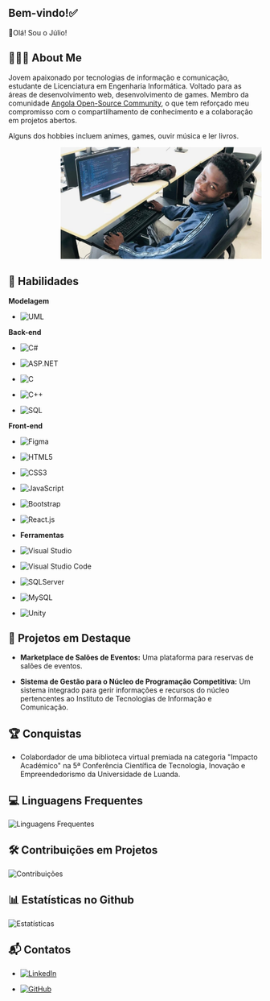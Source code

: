
## Bem-vindo!✅
👋Olá! Sou o Júlio!
##

## 🧑🏿‍💻 About Me
Jovem  apaixonado por tecnologias de informação e comunicação, estudante de Licenciatura em Engenharia Informática. Voltado para as áreas de desenvolvimento web, desenvolvimento de games.
Membro da comunidade [Angola Open-Source Community](<https://www.linkedin.com/company/angola-open-source-community/>), o que tem reforçado meu compromisso com o compartilhamento de conhecimento e a colaboração em projetos abertos.

Alguns dos hobbies incluem animes, games, ouvir música e ler livros.
<p align="right">
  <img src="https://github.com/juliobugfixer/juliobugfixer/blob/6a34c9c6de26dfde56011587a9f3422bde164fba/debugging....png" alt="Myself..." width="400">
</p>

## 🚀 Habilidades
**Modelagem**
- ![UML](https://img.shields.io/badge/UML-FF5733?style=for-the-badge&logo=uml&logoColor=white)

**Back-end**
- ![C#](https://img.shields.io/badge/C%23-239120?style=for-the-badge&logo=c-sharp&logoColor=white)

- ![ASP.NET](https://img.shields.io/badge/ASP.NET-512BD4?style=for-the-badge&logo=dotnet&logoColor=white)

- ![C](https://img.shields.io/badge/_C-00599C?style=for-the-badge&logo=c&logoColor=white)

- ![C++](https://img.shields.io/badge/C++-00599C?style=for-the-badge&logo=c%2B%2B&logoColor=white)

- ![SQL](https://img.shields.io/badge/SQL-FFCA28?style=for-the-badge&logo=sql&logoColor=black)

**Front-end**
- ![Figma](https://img.shields.io/badge/Figma-F24E1E?style=for-the-badge&logo=figma&logoColor=white)

- ![HTML5](https://img.shields.io/badge/HTML5-E34F26?style=for-the-badge&logo=html5&logoColor=white)

- ![CSS3](https://img.shields.io/badge/CSS3-1572B6?style=for-the-badge&logo=css3&logoColor=white)

- ![JavaScript](https://img.shields.io/badge/JavaScript-F7DF1E?style=for-the-badge&logo=javascript&logoColor=black)

- ![Bootstrap](https://img.shields.io/badge/Bootstrap-563D7C?style=for-the-badge&logo=bootstrap&logoColor=white)

- ![React.js](https://img.shields.io/badge/React-61DAFB?style=for-the-badge&logo=react&logoColor=black)

- **Ferramentas**

- ![Visual Studio](https://img.shields.io/badge/Visual%20Studio-5C2D91?style=for-the-badge&logo=visual%20studio&logoColor=white)

- ![Visual Studio Code](https://img.shields.io/badge/VS%20Code-007ACC?style=for-the-badge&logo=visual%20studio%20code&logoColor=white)

- ![SQLServer](https://img.shields.io/badge/SQL%20Server-CC2927?style=for-the-badge&logo=microsoft%20sql%20server&logoColor=white)

- ![MySQL](https://img.shields.io/badge/MySQL-4479A1?style=for-the-badge&logo=mysql&logoColor=white)

- ![Unity](https://img.shields.io/badge/Unity-000000?style=for-the-badge&logo=unity&logoColor=white)

## 🌟 Projetos em Destaque
- __Marketplace de Salões de Eventos:__ Uma plataforma para reservas de salões de eventos.

- __Sistema de Gestão para o Núcleo de Programação Competitiva:__ Um sistema integrado para gerir informações e recursos do núcleo pertencentes ao Instituto de Tecnologias de Informação e Comunicação.

## 🏆 Conquistas
- Colabordador de uma biblioteca virtual premiada na categoria "Impacto Académico" na 5ª Conferência Científica de Tecnologia, Inovação e Empreendedorismo da Universidade de Luanda.


## 💻 Linguagens Frequentes
![Linguagens Frequentes](https://github-readme-stats-git-masterrstaa-rickstaa.vercel.app/api/top-langs/?username=juliobugfixer&layout=compact&theme=light&border_color=512BD4&title_color=E94D5F&text_color=00000)

## 🛠️ Contribuições em Projetos
![Contribuições](https://github-readme-streak-stats.herokuapp.com/?user=juliobugfixer&theme=light)

## 📊 Estatísticas no Github
![Estatísticas](https://github-readme-stats.vercel.app/api?username=juliobugfixer&show_icons=true&theme=light)

## 📬 Contatos
- [![LinkedIn](https://img.shields.io/badge/LinkedIn-0077B5?style=for-the-badge&logo=linkedin&logoColor=white)](https://www.linkedin.com/in/ngombo-júlio-miguel-manuel-66b72a24a)

- [![GitHub](https://img.shields.io/badge/GitHub-100000?style=for-the-badge&logo=github&logoColor=white)](https://github.com/JulioMXXIII)

